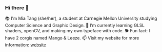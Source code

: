 ### Hi there 👋

<!--
**miatang13/miatang13** is a ✨ _special_ ✨ repository because its `README.md` (this file) appears on your GitHub profile.

Here are some ideas to get you started:

- 🔭 I’m currently working on ...
- 🌱 I’m currently learning ...
- 👯 I’m looking to collaborate on ...
- 🤔 I’m looking for help with ...
- 💬 Ask me about ...
- 📫 How to reach me: ...
- 😄 Pronouns: ...
- ⚡ Fun fact: ...
-->

📚 I'm Mia Tang (she/her), a student at Carnegie Mellon University studying Computer Science and Graphic Design. 
🌱 I’m currently learning GLSL shaders, openCV, and making my own typeface with code. 
🐕 Fun fact: I have 2 corgis named Mango & Leeze. 
📫 Visit my website for more information: [website](https://mia-tang.com/)


